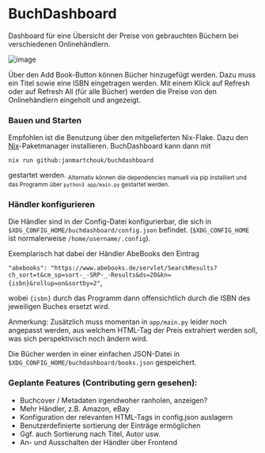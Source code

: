 # BuchDashboard

Dashboard für eine Übersicht der Preise von gebrauchten Büchern bei verschiedenen Onlinehändlern.

![image](https://github.com/user-attachments/assets/46506a51-2cd9-4dc3-881d-7c66e63f15ad)

Über den Add Book-Button können Bücher hinzugefügt werden. Dazu muss ein Titel sowie eine ISBN eingetragen werden. Mit einem Klick auf Refresh oder auf Refresh All (für alle Bücher) werden die Preise von den Onlinehändlern eingeholt und angezeigt. 

### Bauen und Starten

Empfohlen ist die Benutzung über den mitgelieferten Nix-Flake. Dazu den [Nix](https://nixos.org/download/)-Paketmanager installieren. BuchDashboard kann dann mit 

```
nix run github:janmartchouk/buchdashboard
```

gestartet werden. <sub>Alternativ können die dependencies manuell via pip installiert und das Programm über `python3 app/main.py` gestartet werden.</sub>

### Händler konfigurieren

Die Händler sind in der Config-Datei konfigurierbar, die sich in `$XDG_CONFIG_HOME/buchdashboard/config.json` befindet. (`$XDG_CONFIG_HOME` ist normalerweise `/home/username/.config`). 

Exemplarisch hat dabei der Händler AbeBooks den Eintrag 

```"abebooks": "https://www.abebooks.de/servlet/SearchResults?ch_sort=t&cm_sp=sort-_-SRP-_-Results&ds=20&kn={isbn}&rollup=on&sortby=2"```, 

wobei `{isbn}` durch das Programm dann offensichtlich durch die ISBN des jeweiligen Buches ersetzt wird. 

Anmerkung: Zusätzlich muss momentan in `app/main.py` leider noch angepasst werden, aus welchem HTML-Tag der Preis extrahiert werden soll, was sich perspektivisch noch ändern wird.

Die Bücher werden in einer einfachen JSON-Datei in `$XDG_CONFIG_HOME/buchdashboard/books.json` gespeichert.

### Geplante Features (Contributing gern gesehen):

- Buchcover / Metadaten irgendwoher ranholen, anzeigen?
- Mehr Händler, z.B. Amazon, eBay
- Konfiguration der relevanten HTML-Tags in config.json auslagern
- Benutzerdefinierte sortierung der Einträge ermöglichen
- Ggf. auch Sortierung nach Titel, Autor usw.
- An- und Ausschalten der Händler über Frontend
